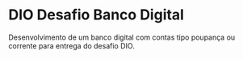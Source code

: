 # DIO Desafio Banco Digital

Desenvolvimento de um banco digital com contas tipo poupança ou corrente para entrega do desafio DIO.
